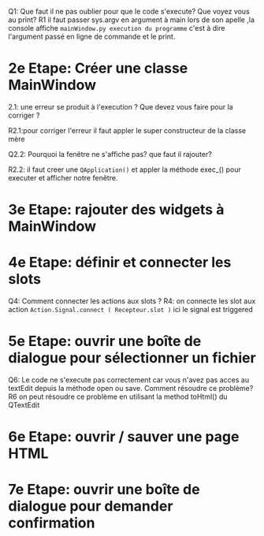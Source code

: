 Q1: Que faut il ne pas oublier pour que le code s'execute? Que voyez vous au print?
R1 il faut passer sys.argv en argument à main lors de son apelle ,la console affiche `mainWindow.py execution du programme` c'est à dire l'argument passé  en ligne de commande et le print.


# 2e Etape: Créer une classe MainWindow

2.1: une erreur se produit à l'execution ? Que devez vous faire pour la corriger ?

R2.1:pour corriger l'erreur il faut appler le super constructeur de la classe mère 

Q2.2: Pourquoi la fenêtre ne s'affiche pas? que faut il rajouter?

R2.2: il faut creer une `QApplication()` et appler la méthode exec_() pour executer et afficher notre fenêtre.


# 3e Etape: rajouter des widgets à MainWindow






# 4e Etape: définir et connecter les slots

Q4: Comment connecter les actions aux slots ?
R4: on connecte les slot aux action 
`Action.Signal.connect ( Recepteur.slot )`
ici le signal est triggered


# 5e Etape: ouvrir une boîte de dialogue pour sélectionner un fichier

Q6: Le code ne s'execute pas correctement car vous n'avez pas acces au textEdit depuis la méthode open ou save. Comment résoudre ce problème?
R6 on peut résoudre ce problème en utilisant la method toHtml() du QTextEdit



# 6e Etape: ouvrir / sauver une page HTML






# 7e Etape: ouvrir une boîte de dialogue pour demander confirmation









